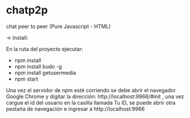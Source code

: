 # chatp2p
chat peer to peer (Pure Javascript - HTML)

-> Install:

En la ruta del proyecto ejecutar:
- npm install
- npm install budo -g
- npm install getusermedia
- npm start

Una vez el servidor de npm esté corriendo se debe abrir el navegador Google Chrome y digitar la dirección: http://localhost:9966/#init , una vez cargue
el id del usuario en la casilla llamada Tu ID, se puede abrir otra pestaña
de navegación e ingresar a http://localhost:9966
